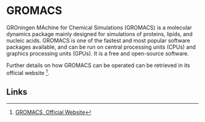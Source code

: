 # GROMACS

GROningen MAchine for Chemical Simulations (GROMACS) is a molecular dynamics package mainly designed for simulations of proteins, lipids, and nucleic acids.  GROMACS is one of the fastest and most popular software packages available, and can be run on central processing units (CPUs) and graphics processing units (GPUs). It is a free and open-source software.

Further details on how GROMACS can be operated can be retrieved in its official website [^1].  

## Links

[^1]: [GROMACS, Official Website](http://www.gromacs.org/)
